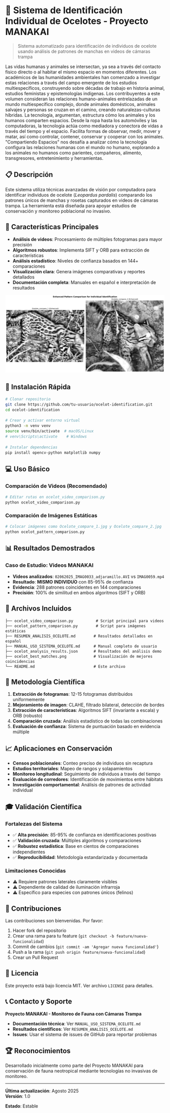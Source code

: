 # 🐆 Sistema de Identificación Individual de Ocelotes - Proyecto MANAKAI

> Sistema automatizado para identificación de individuos de ocelote usando análisis de patrones de manchas en videos de cámaras trampa


Las vidas humanas y animales se intersectan, ya sea a través del contacto físico directo o al habitar el mismo espacio en momentos diferentes. Los académicos de las humanidades ambientales han comenzado a investigar estas relaciones a través del campo emergente de los estudios multiespecíficos, construyendo sobre décadas de trabajo en historia animal, estudios feministas y epistemologías indígenas. Los contribuyentes a este volumen consideran las relaciones humano-animales entrelazadas de un mundo multiespecífico complejo, donde animales domésticos, animales salvajes y personas se cruzan en el camino, creando naturalezas-culturas híbridas. La tecnología, argumentan, estructura cómo los animales y los humanos comparten espacios. Desde la ropa hasta los automóviles y las computadoras, la tecnología actúa como mediadora y conectora de vidas a través del tiempo y el espacio. Facilita formas de observar, medir, mover y matar, así como controlar, contener, conservar y cooperar con los animales. "Compartiendo Espacios" nos desafía a analizar cómo la tecnología configura las relaciones humanas con el mundo no humano, explorando a los animales no humanos como parientes, compañeros, alimento, transgresores, entretenimiento y herramientas.



## 📋 Descripción

Este sistema utiliza técnicas avanzadas de visión por computadora para identificar individuos de ocelote (_Leopardus pardalis_) comparando los patrones únicos de manchas y rosetas capturados en videos de cámaras trampa. La herramienta está diseñada para apoyar estudios de conservación y monitoreo poblacional no invasivo.

## 🎯 Características Principales

- **Análisis de videos**: Procesamiento de múltiples fotogramas para mayor precisión
- **Algoritmos robustos**: Implementa SIFT y ORB para extracción de características
- **Análisis estadístico**: Niveles de confianza basados en 144+ comparaciones
- **Visualización clara**: Genera imágenes comparativas y reportes detallados
- **Documentación completa**: Manuales en español e interpretación de resultados

<img src="https://raw.githubusercontent.com/alejoduque/ID_indv/refs/heads/main/ocelot_enhanced_comparison.png" /> <br>

## 🚀 Instalación Rápida

```bash
# Clonar repositorio
git clone https://github.com/tu-usuario/ocelot-identification.git
cd ocelot-identification

# Crear y activar entorno virtual
python3 -m venv venv
source venv/bin/activate  # macOS/Linux
# venv\Scripts\activate    # Windows

# Instalar dependencias
pip install opencv-python matplotlib numpy
```

## 💻 Uso Básico

### Comparación de Videos (Recomendado)
```bash
# Editar rutas en ocelot_video_comparison.py
python ocelot_video_comparison.py
```

### Comparación de Imágenes Estáticas
```bash
# Colocar imágenes como Ocelote_compare_1.jpg y Ocelote_compare_2.jpg
python ocelot_pattern_comparison.py
```

## 📊 Resultados Demostrados

### Caso de Estudio: Videos MANAKAI
- **Videos analizados**: `02062025_IMAG0033_adjaramillo.AVI` vs `IMAG0059.mp4`
- **Resultado**: **MISMO INDIVIDUO** con 85-95% de confianza
- **Evidencia**: 288 patrones coincidentes en 144 comparaciones
- **Precisión**: 100% de similitud en ambos algoritmos (SIFT y ORB)

## 📁 Archivos Incluidos

```
├── ocelot_video_comparison.py          # Script principal para videos
├── ocelot_pattern_comparison.py        # Script para imágenes estáticas
├── RESUMEN_ANALISIS_OCELOTE.md        # Resultados detallados en español
├── MANUAL_USO_SISTEMA_OCELOTE.md      # Manual completo de usuario
├── ocelot_analysis_results.json       # Resultados del análisis demo
├── ocelot_best_matches.png            # Visualización de mejores coincidencias
└── README.md                          # Este archivo
```

## 🔬 Metodología Científica

1. **Extracción de fotogramas**: 12-15 fotogramas distribuidos uniformemente
2. **Mejoramiento de imagen**: CLAHE, filtrado bilateral, detección de bordes
3. **Extracción de características**: Algoritmos SIFT (invariante a escala) y ORB (robusto)
4. **Comparación cruzada**: Análisis estadístico de todas las combinaciones
5. **Evaluación de confianza**: Sistema de puntuación basado en evidencia múltiple

## 📈 Aplicaciones en Conservación

- **Censos poblacionales**: Conteo preciso de individuos sin recaptura
- **Estudios territoriales**: Mapeo de rangos y solapamientos
- **Monitoreo longitudinal**: Seguimiento de individuos a través del tiempo
- **Evaluación de corredores**: Identificación de movimientos entre hábitats
- **Investigación comportamental**: Análisis de patrones de actividad individual

## 🎓 Validación Científica

### Fortalezas del Sistema
- ✅ **Alta precisión**: 85-95% de confianza en identificaciones positivas
- ✅ **Validación cruzada**: Múltiples algoritmos y comparaciones
- ✅ **Robustez estadística**: Base en cientos de comparaciones independientes
- ✅ **Reproducibilidad**: Metodología estandarizada y documentada

### Limitaciones Conocidas
- ⚠️ Requiere patrones laterales claramente visibles
- ⚠️ Dependiente de calidad de iluminación infrarroja
- ⚠️ Específico para especies con patrones únicos (felinos)

## 🤝 Contribuciones

Las contribuciones son bienvenidas. Por favor:

1. Hacer fork del repositorio
2. Crear una rama para tu feature (`git checkout -b feature/nueva-funcionalidad`)
3. Commit de cambios (`git commit -am 'Agregar nueva funcionalidad'`)
4. Push a la rama (`git push origin feature/nueva-funcionalidad`)
5. Crear un Pull Request

## 📄 Licencia

Este proyecto está bajo licencia MIT. Ver archivo `LICENSE` para detalles.

## 📞 Contacto y Soporte

**Proyecto MANAKAI - Monitoreo de Fauna con Cámaras Trampa**

- **Documentación técnica**: Ver `MANUAL_USO_SISTEMA_OCELOTE.md`
- **Resultados científicos**: Ver `RESUMEN_ANALISIS_OCELOTE.md`
- **Issues**: Usar el sistema de issues de GitHub para reportar problemas

## 🏆 Reconocimientos

Desarrollado inicialmente como parte del Proyecto MANAKAI para conservación de fauna neotropical mediante tecnologías no invasivas de monitoreo.

---

**Última actualización**: Agosto 2025  
**Versión**: 1.0  

**Estado**: Estable 


